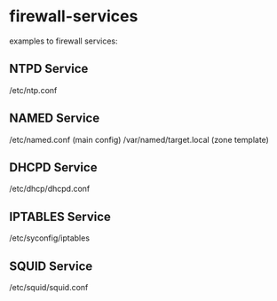 firewall-services
=================

examples to firewall services:


NTPD Service
------------
/etc/ntp.conf


NAMED Service
-------------
/etc/named.conf (main config)
/var/named/target.local (zone template)


DHCPD Service
-------------
/etc/dhcp/dhcpd.conf


IPTABLES Service
----------------
/etc/syconfig/iptables


SQUID Service
-------------
/etc/squid/squid.conf
